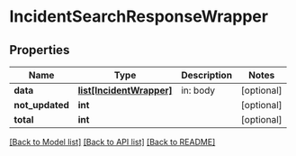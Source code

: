 # IncidentSearchResponseWrapper

## Properties
Name | Type | Description | Notes
------------ | ------------- | ------------- | -------------
**data** | [**list[IncidentWrapper]**](IncidentWrapper.md) | in: body | [optional] 
**not_updated** | **int** |  | [optional] 
**total** | **int** |  | [optional] 

[[Back to Model list]](README.md#documentation-for-models) [[Back to API list]](../README.md#documentation-for-api-endpoints) [[Back to README]](../README.md)


